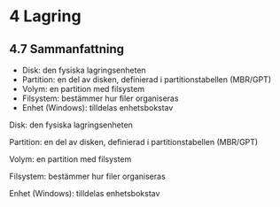 # 4 Lagring

## 4.7 Sammanfattning

- Disk: den fysiska lagringsenheten
- Partition: en del av disken, definierad i partitionstabellen (MBR/GPT)
- Volym: en partition med filsystem
- Filsystem: bestämmer hur filer organiseras
- Enhet (Windows): tilldelas enhetsbokstav

Disk: den fysiska lagringsenheten

Partition: en del av disken, definierad i partitionstabellen (MBR/GPT)

Volym: en partition med filsystem

Filsystem: bestämmer hur filer organiseras

Enhet (Windows): tilldelas enhetsbokstav



